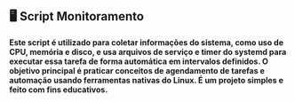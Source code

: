 ## 🖥️ Script Monitoramento

**Este script é utilizado para coletar informações do sistema, como uso de CPU, memória e disco, e usa arquivos de serviço e timer do systemd para executar essa tarefa de forma automática em intervalos definidos. O objetivo principal é praticar conceitos de agendamento de tarefas e automação usando ferramentas nativas do Linux. É um projeto simples e feito com fins educativos.**
